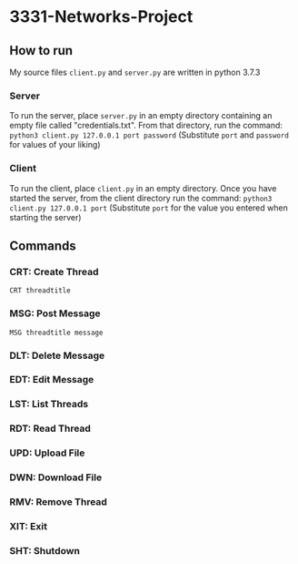 # 3331-Networks-Project
## How to run
My source files `client.py` and `server.py` are written in python 3.7.3
### Server
To run the server, place `server.py` in an empty directory containing an empty file called "credentials.txt". From that directory, run the command: `python3 client.py 127.0.0.1 port password`
(Substitute `port` and `password` for values of your liking)

### Client
To run the client, place `client.py` in an empty directory. Once you have started the server, from the client directory run the command: `python3 client.py 127.0.0.1 port`
(Substitute `port` for the value you entered when starting the server)


## Commands
### CRT: Create Thread

```
CRT threadtitle
```

### MSG: Post Message

```
MSG threadtitle message
```

### DLT: Delete Message

### EDT: Edit Message

### LST: List Threads

### RDT: Read Thread

### UPD: Upload File

### DWN: Download File

### RMV: Remove Thread

### XIT: Exit

### SHT: Shutdown
